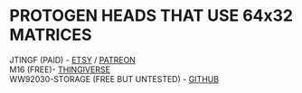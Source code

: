 # PROTOGEN HEADS THAT USE 64x32 MATRICES

JTINGF (PAID) - [ETSY](https://www.etsy.com/shop/JFrandomness?ref=simple-shop-header-name&listing_id=1252950733) / [PATREON](https://www.patreon.com/JtingF) <br/>
M16 (FREE)- [THINGIVERSE](https://www.thingiverse.com/m16_studios/designs) <br/>
WW92030-STORAGE (FREE BUT UNTESTED) - [GITHUB](https://github.com/WW92030-STORAGE/PROTOGEN)
